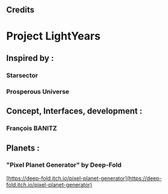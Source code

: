 ## Credits

# Project LightYears

## Inspired by :

### Starsector
### Prosperous Universe

## Concept, Interfaces, development :

### François BANITZ

## Planets :

### "Pixel Planet Generator" by Deep-Fold 
[https://deep-fold.itch.io/pixel-planet-generator](https://deep-fold.itch.io/pixel-planet-generator)